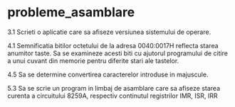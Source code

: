 # probleme_asamblare

3.1 Scrieti o aplicatie care sa afiseze versiunea sistemului de operare.

4.1 Semnificatia bitilor octetului de la adresa 0040:0017H reflecta starea anumitor taste. Sa se examineze acesti biti cu ajutorul programului de citire a unui cuvant din memorie pentru diferite stari ale tastelor.

4.5 Sa se determine convertirea caracterelor introduse in majuscule.

5.3 Sa se scrie un program in limbaj de asamblare care sa afiseze starea curenta a circuitului 8259A, respectiv continutul registrilor IMR, ISR, IRR
